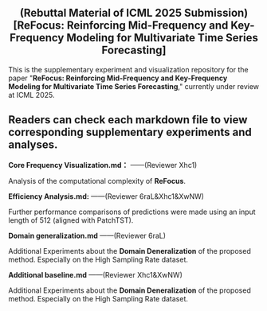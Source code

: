 <div align="center">
  <!-- <h1><b> Time-LLM </b></h1> -->
  <!-- <h2><b> Time-LLM </b></h2> -->
  <h2><b> (Rebuttal Material of ICML 2025 Submission) 
    [ReFocus: Reinforcing Mid-Frequency and Key-Frequency Modeling for Multivariate Time Series Forecasting]</b></h2>
</div>

This is the supplementary experiment and visualization repository for the paper "**ReFocus: Reinforcing Mid-Frequency and Key-Frequency Modeling for Multivariate Time Series Forecasting**," currently under review at ICML 2025.

## Readers can check each markdown file to view corresponding supplementary experiments and analyses.

**Core Frequency Visualization.md：** 
——(Reviewer Xhc1)

Analysis of the computational complexity of  **ReFocus**.

**Efficiency Analysis.md:** 
——(Reviewer 6raL&Xhc1&XwNW)

Further performance comparisons of predictions were made using an input length of 512 (aligned with PatchTST).

**Domain generalization.md** 
——(Reviewer 6raL)

Additional Experiments about the **Domain Deneralization** of the proposed method. Especially on the High Sampling Rate dataset.

**Additional baseline.md** 
——(Reviewer Xhc1&XwNW)

Additional Experiments about the **Domain Deneralization** of the proposed method. Especially on the High Sampling Rate dataset.





